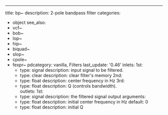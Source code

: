 ---
title: bp~
description: 2-pole bandpass filter
categories:
- object
see_also:
- vcf~
- bob~
- lop~
- hip~
- biquad~
- slop~
- cpole~
- fexpr~
pdcategory: vanilla, Filters
last_update: '0.46'
inlets:
  1st:
  - type: signal
    description: input signal to be filtered. 
  - type: clear
    description: clear filter's memory
  2nd:
  - type: float
    description: center frequency in Hz
  3rd:
  - type: float
    description:  Q (controls bandwidth).  	
outlets:
  1st:
  - type: signal
    description: the filtered signal output
arguments:
  - type: float
    description: initial center frequency in Hz 
  default: 0
  - type: float
    description: initial Q 
